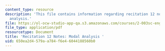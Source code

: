 ```yaml
---
content_type: resource
description: 'This file contains information regarding recitation 12 notes: modal
  analysis.'
file: https://ol-ocw-studio-app-qa.s3.amazonaws.com/courses/2-003sc-engineering-dynamics-fall-2011/650ea2d4579aa784f6e46044188560b0_MIT2_003SCF11_rec12note1.pdf
file_type: application/pdf
resourcetype: Document
title: 'Recitation 12 Notes: Modal Analysis '
uid: 650ea2d4-579a-a784-f6e4-6044188560b0
---
```

